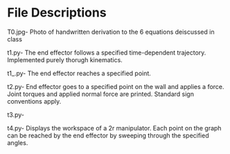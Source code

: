# File Descriptions
T0.jpg- Photo of handwritten derivation to the 6 equations deiscussed in class

t1.py- The end effector follows a specified time-dependent trajectory. Implemented purely thorugh kinematics.

t1_.py- The end effector reaches a specified point.

t2.py- End effector goes to a specified point on the wall and applies a force. Joint torques and applied normal force are printed. Standard sign conventions apply.

t3.py- 

t4.py- Displays the workspace of a 2r manipulator. Each point on the graph can be reached by the end effector by sweeping through the specified angles.
